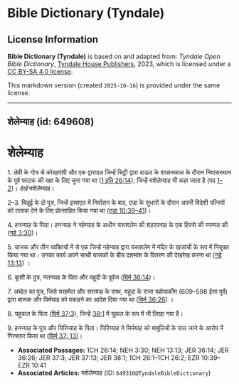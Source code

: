 # Bible Dictionary (Tyndale)

## License Information

**Bible Dictionary (Tyndale)** is based on and adapted from: _Tyndale Open Bible Dictionary_, [Tyndale House Publishers](https://tyndaleopenresources.com/), 2023, which is licensed under a [CC BY-SA 4.0 license](https://creativecommons.org/licenses/by-sa/4.0/legalcode.en).

This markdown version (created `2025-10-16`) is provided under the same license.



--------------------------------

## शेलेम्याह (id: 649608)

शेलेम्याह
=========

1\. लेवी के गोत्र से कोरहवंशी और एक द्वारपाल जिन्हें चिट्ठी द्वारा दाऊद के शासनकाल के दौरान निवासस्थान के पूर्व फाटक की रक्षा के लिए चुना गया था ([1 इति 26:14](https://ref.ly/1Chr26:14)); जिन्हें मशेलेम्याह भी कहा जाता है (पद [1–2](https://ref.ly/1Chr26:1-1Chr26:2))। *देखें* मशेलेम्याह।

2–3\. बिन्नूई के दो पुत्र, जिन्हें इस्राएल में निर्वासन के बाद, एज्रा के सुधारों के दौरान अपनी विदेशी पत्नियों को तलाक देने के लिए प्रोत्साहित किया गया था ([एज्रा 10:39–41](https://ref.ly/Ezra10:39-Ezra10:41))।

4\. हनन्याह के पिता। हनन्याह ने नहेम्याह के अधीन यरूशलेम की शहरपनाह के एक हिस्से की मरम्मत की ([नहे 3:30](https://ref.ly/Neh3:30))।

5\. याजक और तीन व्यक्तियों में से एक जिन्हें नहेम्याह द्वारा यरूशलेम में मंदिर के खजांची के रूप में नियुक्त किया गया था। उनका कार्य अपने साथी याजकों के बीच दशमांश के वितरण की देखरेख करना था ([नहे 13:13](https://ref.ly/Neh13:13)) ।

6\. कूशी के पुत्र, नतन्याह के पिता और यहूदी के पूर्वज ([यिर्म 36:14](https://ref.ly/Jer36:14))।

7\. अब्देल का पुत्र, जिसे यरहमेल और सरायाह के साथ, यहूदा के राजा यहोयाकीम (609–598 ईसा पूर्व) द्वारा बारूक और यिर्मयाह को पकड़ने का आदेश दिया गया था ([यिर्म 36:26](https://ref.ly/Jer36:26)) ।

8\. यहूकल के पिता ([यिर्म 37:3](https://ref.ly/Jer37:3)), जिन्हें [38:1](https://ref.ly/Jer38:1) में यूकल के रूप में भी लिखा गया है।

9\. हनन्याह के पुत्र और यिरिय्याह के पिता। यिरिय्याह ने यिर्मयाह को बाबुलियों के पास जाने के आरोप में गिरफ्तार किया था ([यिर्म 37: 13\)](https://ref.ly/Jer37:13)।

* **Associated Passages:** 1CH 26:14; NEH 3:30; NEH 13:13; JER 36:14; JER 36:26; JER 37:3; JER 37:13; JER 38:1; 1CH 26:1–1CH 26:2; EZR 10:39–EZR 10:41
* **Associated Articles:** मशेलेम्याह (ID: `649310@TyndaleBibleDictionary`)

